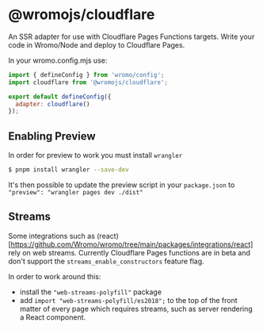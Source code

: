 # @wromojs/cloudflare

An SSR adapter for use with Cloudflare Pages Functions targets. Write your code in Wromo/Node and deploy to Cloudflare Pages.

In your wromo.config.mjs use:

```js
import { defineConfig } from 'wromo/config';
import cloudflare from '@wromojs/cloudflare';

export default defineConfig({
  adapter: cloudflare()
});
```

## Enabling Preview

In order for preview to work you must install `wrangler`

```sh
$ pnpm install wrangler --save-dev
```

It's then possible to update the preview script in your `package.json` to `"preview": "wrangler pages dev ./dist"`

## Streams

Some integrations such as (react)[https://github.com/Wromo/wromo/tree/main/packages/integrations/react] rely on web streams. Currently Cloudflare Pages functions are in beta and don't support the `streams_enable_constructors` feature flag.

In order to work around this:
- install the `"web-streams-polyfill"` package
- add `import "web-streams-polyfill/es2018";` to the top of the front matter of every page which requires streams, such as server rendering a React component.
